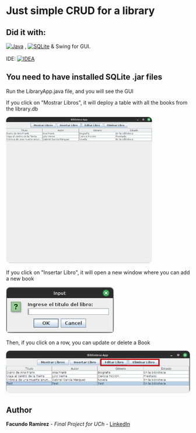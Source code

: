 # Just simple CRUD for a library

## Did it with:
 [![Java][Java.js]][Java-url] , [![SQLite][SQLite.js]][SQLite-url]   & Swing for GUI. 
<br>
<br>
IDE: [![IDEA][IDEA.js]][IDEA-url]


<!-- MARKDOWN LINKS & IMAGES -->
<!-- https://www.markdownguide.org/basic-syntax/#reference-style-links -->
[Java.js]: https://img.shields.io/badge/java-%23ED8B00.svg?style=for-the-badge&logo=openjdk&logoColor=white
[Java-url]: https://www.java.com/

[SQLite.js]: https://img.shields.io/badge/sqlite-%2307405e.svg?style=for-the-badge&logo=sqlite&logoColor=white
[SQLite-url]: https://www.sqlite.org/index.html

[IDEA.js]: https://img.shields.io/badge/IntelliJIDEA-000000.svg?style=for-the-badge&logo=intellij-idea&logoColor=white
[IDEA-url]: https://www.jetbrains.com/es-es/idea/


## You need to have installed SQLite .jar files
Run the LibraryApp.java file, and you will see the GUI
<p>If you click on "Mostrar Libros", it will deploy a table with all the books from the library.db</p>
<img style="border-radius: 10px;" src="https://github.com/facuramirez7/library/blob/main/img/test.jpeg?raw=true" width="400" height="400" />

<p>If you click on "Insertar Libro", it will open a new window where you can add a new book</p>
<img style="border-radius: 10px;" src="https://github.com/facuramirez7/library/blob/main/img/test2.png?raw=true" />

<p>Then, if you click on a row, you can update or delete a Book</p>
<img style="border-radius: 10px;" src="https://github.com/facuramirez7/library/blob/main/img/test3.png?raw=true">


## Author
<b>Facundo Ramirez</b> - <i>Final Project for UCh</i> - <a href="https://www.linkedin.com/in/facundo-ramirez-dev/">LinkedIn</a>

